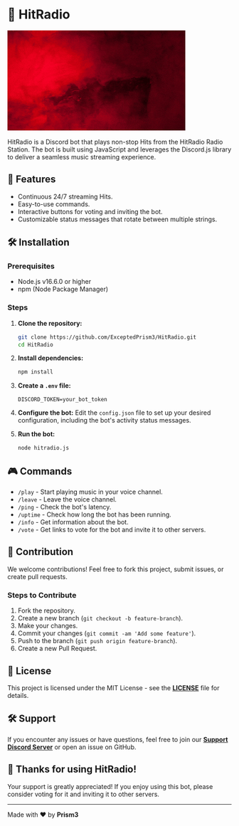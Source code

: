 
# 🎵 HitRadio

![Banner](previews/HitRadio.gif)

HitRadio is a Discord bot that plays non-stop Hits from the HitRadio Radio Station. The bot is built using JavaScript and leverages the Discord.js library to deliver a seamless music streaming experience.

## 🚀 Features

- Continuous 24/7 streaming Hits.
- Easy-to-use commands.
- Interactive buttons for voting and inviting the bot.
- Customizable status messages that rotate between multiple strings.

## 🛠️ Installation

### Prerequisites

- Node.js v16.6.0 or higher
- npm (Node Package Manager)

### Steps

1. **Clone the repository:**
   ```bash
   git clone https://github.com/ExceptedPrism3/HitRadio.git
   cd HitRadio
   ```

2. **Install dependencies:**
   ```bash
   npm install
   ```

3. **Create a `.env` file:**
   ```
   DISCORD_TOKEN=your_bot_token
   ```

4. **Configure the bot:**
   Edit the `config.json` file to set up your desired configuration, including the bot's activity status messages.

5. **Run the bot:**
   ```bash
   node hitradio.js
   ```

## 🎮 Commands

- `/play` - Start playing music in your voice channel.
- `/leave` - Leave the voice channel.
- `/ping` - Check the bot's latency.
- `/uptime` - Check how long the bot has been running.
- `/info` - Get information about the bot.
- `/vote` - Get links to vote for the bot and invite it to other servers.

## 🤝 Contribution

We welcome contributions! Feel free to fork this project, submit issues, or create pull requests.

### Steps to Contribute

1. Fork the repository.
2. Create a new branch (`git checkout -b feature-branch`).
3. Make your changes.
4. Commit your changes (`git commit -am 'Add some feature'`).
5. Push to the branch (`git push origin feature-branch`).
6. Create a new Pull Request.

## 📜 License

This project is licensed under the MIT License - see the **[LICENSE](LICENSE)** file for details.

## 🛠️ Support

If you encounter any issues or have questions, feel free to join our **[Support Discord Server](https://discord.gg/MfR5mcpVfX)** or open an issue on GitHub.

## 💖 Thanks for using HitRadio!

Your support is greatly appreciated! If you enjoy using this bot, please consider voting for it and inviting it to other servers.

---

Made with ❤️ by **Prism3**
